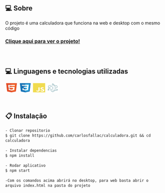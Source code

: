 ## 💻 Sobre

O projeto é uma calculadora que funciona na web e desktop com o mesmo código
<br>
<h3 align="left"><a href="https://calculadora-carlosfallac.vercel.app/" target="_blank" rel="noopener noreferrer">Clique aqui para ver o projeto!</a><h3>
<br>



## 💻 Linguagens e tecnologias utilizadas
<p align="left"> 
<img align="center" alt="Carlos-HTML" height="30" width="40" src="https://raw.githubusercontent.com/devicons/devicon/master/icons/html5/html5-original.svg">
<img align="center" alt="Carlos-CSS" height="30" width="40" src="https://raw.githubusercontent.com/devicons/devicon/master/icons/css3/css3-original.svg">
<img align="center" alt="Carlos-Js" height="30" width="40" src="https://raw.githubusercontent.com/devicons/devicon/master/icons/javascript/javascript-plain.svg">
<img align="center" alt="Carlos-Electron" height="30" width="40" src="https://raw.githubusercontent.com/devicons/devicon/master/icons/electron/electron-original.svg">
</p>
<br>


## 📋 Instalação

    - Clonar repositorio
    $ git clone https://github.com/carlosfallac/calculadora.git && cd calculadora

    - Instalar dependencias
    $ npm install

    - Rodar aplicativo
    $ npm start

    -Com os comandos acima abrirá no desktop, para web basta abrir o arquivo index.html na pasta do projeto
